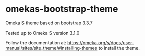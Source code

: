 # omekas-bootstrap-theme
Omeka S theme based on bootstrap 3.3.7

Tested up to Omeka S version 3.1.0

Follow the documentation at: https://omeka.org/s/docs/user-manual/sites/site_theme/#installing-themes to install the theme.
